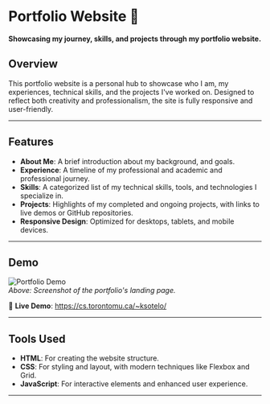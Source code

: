 # Portfolio Website 🌟  
**Showcasing my journey, skills, and projects through my portfolio website.**

## Overview  
This portfolio website is a personal hub to showcase who I am, my experiences, technical skills, and the projects I've worked on. Designed to reflect both creativity and professionalism, the site is fully responsive and user-friendly.

---

## Features  
- **About Me**: A brief introduction about my background, and goals.  
- **Experience**: A timeline of my professional and academic and professional journey.  
- **Skills**: A categorized list of my technical skills, tools, and technologies I specialize in.  
- **Projects**: Highlights of my completed and ongoing projects, with links to live demos or GitHub repositories.  
- **Responsive Design**: Optimized for desktops, tablets, and mobile devices.  

---

## Demo  
![Portfolio Demo](demo_screenshot.png)  
*Above: Screenshot of the portfolio's landing page.*  

🔗 **Live Demo**: https://cs.torontomu.ca/~ksotelo/

---

## Tools Used
- **HTML**: For creating the website structure.  
- **CSS**: For styling and layout, with modern techniques like Flexbox and Grid.  
- **JavaScript**: For interactive elements and enhanced user experience.

---
